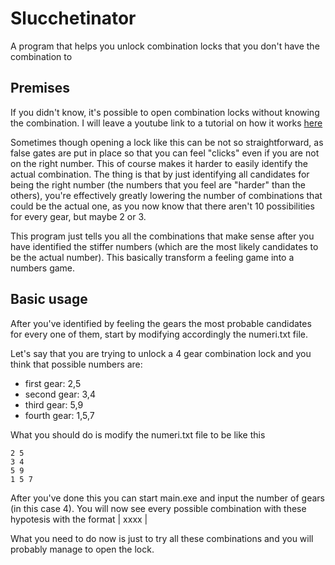 # Slucchetinator
 A program that helps you unlock combination locks that you don't have the combination to

## Premises
If you didn't know, it's possible to open combination locks without knowing the combination. 
I will leave a youtube link to a tutorial on how it works [here](https://www.youtube.com/watch?v=dt87u_GsChg)

Sometimes though opening a lock like this can be not so straightforward, as false gates are put in place so that you can feel "clicks" even if you are not on the right number. This of course makes it harder to easily identify the actual combination. The thing is that by just identifying all candidates for being the right number (the numbers that you feel are "harder" than the others), you're effectively greatly lowering the number of combinations that could be the actual one, as you now know that there aren't 10 possibilities for every gear, but maybe 2 or 3.

This program just tells you all the combinations that make sense after you have identified the stiffer numbers (which are the most likely candidates to be the actual number). This basically transform a feeling game into a numbers game.

## Basic usage
After you've identified by feeling the gears the most probable candidates for every one of them, start by modifying accordingly the numeri.txt file.

Let's say that you are trying to unlock a 4 gear combination lock and you think that possible numbers are: 
 - first gear: 2,5
 - second gear: 3,4
 - third gear: 5,9
 - fourth gear: 1,5,7
 
 What you should do is modify the numeri.txt file to be like this
 ```
 2 5
 3 4
 5 9
 1 5 7
 ```
 
 After you've done this you can start main.exe and input the number of gears (in this case 4). You will now see every possible combination with these hypotesis with the format | xxxx | 

What you need to do now is just to try all these combinations and you will probably manage to open the lock. 
